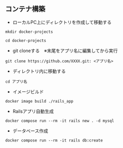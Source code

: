 ## コンテナ構築

- ローカルPC上にディレクトリを作成して移動する
```
mkdir docker-projects
```
```
cd docker-projects
```

- git cloneする　※末尾をアプリ名に編集してから実行

```
git clone https://github.com/XXXX.git: <アプリ名>
```

- ディレクトリ内に移動する
```
cd アプリ名
```


- イメージビルド
```
docker image build ./rails_app
```

- Railsアプリ自動生成
```
docker compose run --rm -it rails new . -d mysql
```

- データベース作成
```
docker compose run --rm -it rails db:create
```

